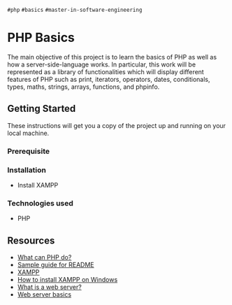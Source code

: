 `#php` `#basics` `#master-in-software-engineering`

# PHP Basics

The main objective of this project is to learn the basics of PHP as well as how a server-side-language works. In particular, this work will be represented as a library of functionalities which will display different features of PHP such as print, iterators, operators, dates, conditionals, types, maths, strings, arrays, functions, and phpinfo.

## Getting Started

These instructions will get you a copy of the project up and running on your local machine.

### Prerequisite

### Installation

- Install XAMPP

### Technologies used

- PHP

## Resources

- [What can PHP do?](https://www.php.net/manual/es/intro-whatcando.php)
- [Sample guide for README](https://gist.github.com/Villanuevand/6386899f70346d4580c723232524d35a)
- [XAMPP](https://www.apachefriends.org/es/index.html)
- [How to install XAMPP on Windows](https://www.youtube.com/watch?v=h6DEDm7C37A)
- [What is a web server?](https://www.youtube.com/watch?v=Yt1nesKi5Ec)
- [Web server basics](https://www.youtube.com/watch?v=3VqfpVKvlxQ)
